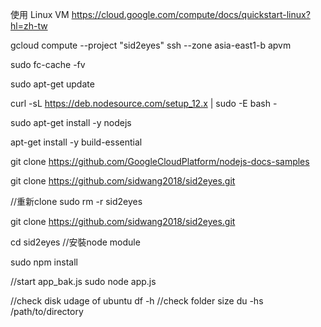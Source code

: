 使用 Linux VM 
https://cloud.google.com/compute/docs/quickstart-linux?hl=zh-tw


gcloud compute --project  "sid2eyes" ssh --zone  asia-east1-b apvm

sudo fc-cache -fv

sudo apt-get update

curl -sL https://deb.nodesource.com/setup_12.x | sudo -E bash -

sudo apt-get install -y nodejs

apt-get install -y build-essential


git clone https://github.com/GoogleCloudPlatform/nodejs-docs-samples

git clone https://github.com/sidwang2018/sid2eyes.git

//重新clone 
sudo rm -r sid2eyes

git clone https://github.com/sidwang2018/sid2eyes.git


cd sid2eyes
//安裝node module

sudo npm install

//start app_bak.js
sudo node app.js


//check disk udage of ubuntu 
df -h
//check folder size 
du -hs /path/to/directory







